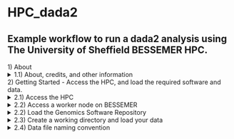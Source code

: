 # HPC_dada2
## Example workflow to run a dada2 analysis using The University of Sheffield BESSEMER HPC.

<summary>1) About</summary>
  <details>
  <summary>1.1) About, credits, and other information</summary>

  This HPC tutorial is based largely upon the dada2 (v.1.8) tutorial published by
  Benjamin Callahan on the dada2 GitHub page
  (https://benjjneb.github.io/dada2/tutorial_1_8.html).

  The core of the data processing is identical to that in the above, with modifications
  to allow it to be easily run on a remote HPC system.

  Whilst it has been written for use with The University of Sheffield's
  [BESSEMER](https://docs.hpc.shef.ac.uk/en/latest/bessemer/index.html) system,
  the below should be applicable to any GNU/Linux based HPC system, with
  appropriate modification (your mileage may vary).

  Code which the user (that's you) must run is highlighted in a code block like this:
  ```
  I am code - you must run me
  ```

  Filepaths are highlighted within normal text like this:

  `/home/user/a_file_path`

  Contact: Graeme Fox //  g.fox@sheffield.ac.uk // graeme.fox87@gmail.com // [@graefox](https://twitter.com/graefox)
  </details>

<summary>2) Getting Started - Access the HPC, and load the required software and data.</summary>
  <details><summary>2.1) Access the HPC</summary><blockquote>
  To access the BESSEMER high-performance computer (HPC) you must be connected
  to the university network - this can be achieved remotely by using the
  virtual private network (VPN) service.

  [Please see the university IT pages for details on how to connect to the VPN.](https://students.sheffield.ac.uk/it-services/vpn)

  Once connected to the VPN you also need to connect to the HPC using a secure shell (SSH)
  connection. This can be achieved using the command line (advanced) or software
  such as [MobaXterm](https://mobaxterm.mobatek.net/).

  [See the university pages for guidance on how to connect to the VPN](https://docs.hpc.shef.ac.uk/en/latest/hpc/index.html).
  </details></blockquote>

  <details><summary>2.2) Access a worker node on BESSEMER</summary><blockquote>
  Once you have successfully logged into BESSEMER, you need to access a worker node:

  ```
  srun --pty bash -l
  ```
  You should see that the command prompt has changed from

  ```
  [<user>@bessemer-login2 ~]$
  ```
  to
  ```
  [<user>@bessemer-node001 ~]$
  ```
  ...where \<user\> is your The University of Sheffield (TUoS) IT username.
  Wherever \<user\> appears in this document, substitute it with your University of Sheffield (TUoS) IT username.

  </details></blockquote>

  <details><summary>2.2) Load the Genomics Software Repository</summary><blockquote>

  The Genomics Software Repository contains several pre-loaded pieces of software
  useful for a range of genomics-based analyses, including this one.

  Did you receive the following message when you accessed the worker node?
  ```
  Your account is set up to use the Genomics Software Repository
  ```

  If so, you are set up and do not need to do the following step.
  If not, enter the following:
  ```
  echo -e "if [[ -e '/usr/local/extras/Genomics' ]];\nthen\n\tsource /usr/local/extras/Genomics/.bashrc\nfi" >> $HOME/.bash_profile
  ```
  ...and then re-load your profile:
  ```
  source ~/.bash_profile
  ```
  Upon re-loading, you should see the message relating to the Genomics Software Repository above.
  </details></blockquote>

  <details><summary>2.3) Create a working directory and load your data</summary><blockquote>

  You should work in the directory `/fastdata` on BESSEMER as this allows shared access to your files
  and commands, useful for troubleshooting.

  Check if you already have a directory in `/fastdata`.

  ```
  ls /usr/<user>
  ```

  If you receive the message
  ```
  ls: cannot access /fastdata/<user>: No such file or directory
  ```
  Then you need to create a new folder in `/fastdata` using the command exactly as it appears below:

  ```
  mkdir -m 0700 /fastdata/$USER
  ```

  Create new subdirectories to keep your scripts and data files organised:
  ```
  mkdir /fastdata/$USER/my_project
  mkdir /fastdata/$USER/my_project/scripts
  mkdir /fastdata/$USER/my_project/raw_data
  mkdir /fastdata/$USER/my_project/working_data
  ```
  </details></blockquote>

  <details><summary>2.4) Data file naming convention</summary><blockquote>

  The workflow assumes that the `/fastdata/my_project/raw_data` directory contains sequence data that is:

  * Paired (two files per biological sample)

  * Demultiplexed

  * FASTQ format

  * (optional, but recommended) in the compressed .gz format

  Each pair of files relating to each biological sample should have the following naming convention:

  `<sample_ID>_S<##>_R1_001.fastq.gz`

  `<sample_ID>_S<##>_R2_001.fastq.gz`

  Where <sample_ID> is a unique identifier, and S<##> is a sample number (generally assigned by the sequencer itself).

  For example, a pair of files might look like this:

  `SoilGB_S01_R1_001.fastq.gz`

  `SoilGB_S01_R2_001.fastq.gz`
  </details></blockquote>

